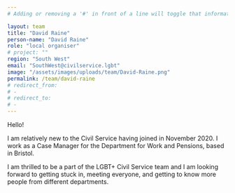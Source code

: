 ```yaml
---
# Adding or removing a '#' in front of a line will toggle that information off and on from being processed. 

layout: team
title: "David Raine"
person-name: "David Raine"
role: "local organiser"
# project: ""
region: "South West"
email: "SouthWest@civilservice.lgbt"
image: "/assets/images/uploads/team/David-Raine.png"
permalink: /team/david-raine
# redirect_from: 
# - 
# redirect_to: 
# - 
---
```


Hello! 

I am relatively new to the Civil Service having joined in November 2020. I work as a Case Manager for the Department for Work and Pensions, based in Bristol. 

I am thrilled to be a part of the LGBT+ Civil Service team and I am looking forward to getting stuck in, meeting everyone, and getting to know more people from different departments.
